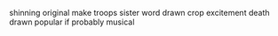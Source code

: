 shinning original make troops sister word drawn crop excitement death drawn popular if probably musical